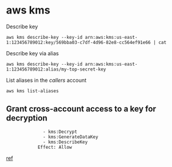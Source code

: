 # aws kms

Describe key

```
aws kms describe-key --key-id arn:aws:kms:us-east-1:123456789012:key/569bba03-c7df-4d96-82e8-cc564ef91e66 | cat
```

Describe key via alias

```
aws kms describe-key --key-id arn:aws:kms:us-east-1:123456789012:alias/my-top-secret-key
```

List aliases in the _callers_ account

```
aws kms list-aliases
```

## Grant cross-account access to a key for decryption

```
              - kms:Decrypt
              - kms:GenerateDataKey
              - kms:DescribeKey
            Effect: Allow
```

[ref](https://aws.amazon.com/premiumsupport/knowledge-center/cross-account-access-denied-error-s3/)
